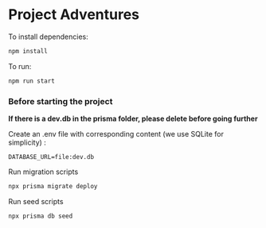 # Project Adventures

To install dependencies:

```bash
npm install
```

To run:

```bash
npm run start
```

### Before starting the project

**If there is a dev.db in the prisma folder, please delete before going further**

Create an .env file with corresponding content (we use SQLite for simplicity) : 
```env
DATABASE_URL=file:dev.db
```

Run migration scripts
```bash
npx prisma migrate deploy 
```
Run seed scripts
```bash
npx prisma db seed
```
